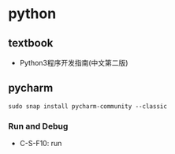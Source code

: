 # python

## textbook

- Python3程序开发指南(中文第二版)


## pycharm

```
sudo snap install pycharm-community --classic
```

### Run and Debug
- C-S-F10: run
